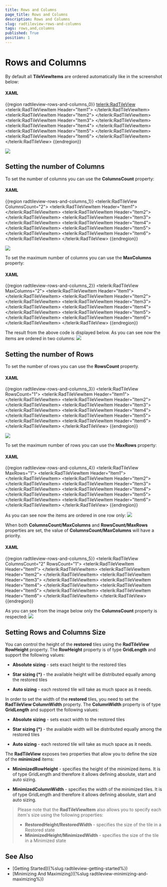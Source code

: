 ```yaml
---
title: Rows and Columns
page_title: Rows and Columns
description: Rows and Columns
slug: radtileview-rows-and-columns
tags: rows,and,columns
published: True
position: 1
---
```


# Rows and Columns

By default all __TileViewItems__ are ordered automatically like in the screenshot below:

#### __XAML__

{{region radtileview-rows-and-columns_0}}
	<telerik:RadTileView>
		<telerik:RadTileViewItem Header="Item1">
			<TextBlock Text="Item1 Content" />
		</telerik:RadTileViewItem>
		<telerik:RadTileViewItem Header="Item2">
			<TextBlock Text="Item2 Content" />
		</telerik:RadTileViewItem>
		<telerik:RadTileViewItem Header="Item3">
			<TextBlock Text="Item3 Content" />
		</telerik:RadTileViewItem>
		<telerik:RadTileViewItem Header="Item4">
			<TextBlock Text="Item4 Content" />
		</telerik:RadTileViewItem>
		<telerik:RadTileViewItem Header="Item5">
			<TextBlock Text="Item5 Content" />
		</telerik:RadTileViewItem>
		<telerik:RadTileViewItem Header="Item6">
			<TextBlock Text="Item6 Content" />
		</telerik:RadTileViewItem>
	</telerik:RadTileView>
{{endregion}}

![](images/radtileview_features_rows_columns_default.png)

## Setting the number of Columns

To set the number of columns you can use the __ColumnsCount__ property:		

#### __XAML__

{{region radtileview-rows-and-columns_1}}
	<telerik:RadTileView ColumnsCount="2">
		<telerik:RadTileViewItem Header="Item1">
			<TextBlock Text="Item1 Content" />
		</telerik:RadTileViewItem>
		<telerik:RadTileViewItem Header="Item2">
			<TextBlock Text="Item2 Content" />
		</telerik:RadTileViewItem>
		<telerik:RadTileViewItem Header="Item3">
			<TextBlock Text="Item3 Content" />
		</telerik:RadTileViewItem>
		<telerik:RadTileViewItem Header="Item4">
			<TextBlock Text="Item4 Content" />
		</telerik:RadTileViewItem>
		<telerik:RadTileViewItem Header="Item5">
			<TextBlock Text="Item5 Content" />
		</telerik:RadTileViewItem>
		<telerik:RadTileViewItem Header="Item6">
			<TextBlock Text="Item6 Content" />
		</telerik:RadTileViewItem>
	</telerik:RadTileView>
{{endregion}}

![](images/radtileview_features_rows_columns_count.png)

To set the maximum number of columns you can use the __MaxColumns__ property:		

#### __XAML__

{{region radtileview-rows-and-columns_2}}
	<telerik:RadTileView MaxColumns="2">
		<telerik:RadTileViewItem Header="Item1">
			<TextBlock Text="Item1 Content" />
		</telerik:RadTileViewItem>
		<telerik:RadTileViewItem Header="Item2">
			<TextBlock Text="Item2 Content" />
		</telerik:RadTileViewItem>
		<telerik:RadTileViewItem Header="Item3">
			<TextBlock Text="Item3 Content" />
		</telerik:RadTileViewItem>
		<telerik:RadTileViewItem Header="Item4">
			<TextBlock Text="Item4 Content" />
		</telerik:RadTileViewItem>
		<telerik:RadTileViewItem Header="Item5">
			<TextBlock Text="Item5 Content" />
		</telerik:RadTileViewItem>
		<telerik:RadTileViewItem Header="Item6">
			<TextBlock Text="Item6 Content" />
		</telerik:RadTileViewItem>
	</telerik:RadTileView>
{{endregion}}

The result from the above code is displayed below. As you can see now the items are ordered in two columns:
![](images/radtileview_features_rows_columns_count.png)

##  Setting the number of Rows

To set the number of rows you can use the __RowsCount__ property.

#### __XAML__

{{region radtileview-rows-and-columns_3}}
	<telerik:RadTileView RowsCount="1">
		<telerik:RadTileViewItem Header="Item1">
			<TextBlock Text="Item1 Content" />
		</telerik:RadTileViewItem>
		<telerik:RadTileViewItem Header="Item2">
			<TextBlock Text="Item2 Content" />
		</telerik:RadTileViewItem>
		<telerik:RadTileViewItem Header="Item3">
			<TextBlock Text="Item3 Content" />
		</telerik:RadTileViewItem>
		<telerik:RadTileViewItem Header="Item4">
			<TextBlock Text="Item4 Content" />
		</telerik:RadTileViewItem>
		<telerik:RadTileViewItem Header="Item5">
			<TextBlock Text="Item5 Content" />
		</telerik:RadTileViewItem>
		<telerik:RadTileViewItem Header="Item6">
			<TextBlock Text="Item6 Content" />
		</telerik:RadTileViewItem>
	</telerik:RadTileView>
{{endregion}}

![](images/radtileview_features_rows_columns_rows_count.png)

To set the maximum number of rows you can use the __MaxRows__ property:

#### __XAML__

{{region radtileview-rows-and-columns_4}}
	<telerik:RadTileView MaxRows="1">
		<telerik:RadTileViewItem Header="Item1">
			<TextBlock Text="Item1 Content" />
		</telerik:RadTileViewItem>
		<telerik:RadTileViewItem Header="Item2">
			<TextBlock Text="Item2 Content" />
		</telerik:RadTileViewItem>
		<telerik:RadTileViewItem Header="Item3">
			<TextBlock Text="Item3 Content" />
		</telerik:RadTileViewItem>
		<telerik:RadTileViewItem Header="Item4">
			<TextBlock Text="Item4 Content" />
		</telerik:RadTileViewItem>
		<telerik:RadTileViewItem Header="Item5">
			<TextBlock Text="Item5 Content" />
		</telerik:RadTileViewItem>
		<telerik:RadTileViewItem Header="Item6">
			<TextBlock Text="Item6 Content" />
		</telerik:RadTileViewItem>
	</telerik:RadTileView>
{{endregion}}

As you can see now the items are ordered in one row only:
![](images/radtileview_features_rows_columns_rows_count.png)

When both __ColumnsCount/MaxColumns__ and __RowsCount/MaxRows__ properties are set, the value of __ColumnsCount/MaxColumns__ will have a priority.

#### __XAML__

{{region radtileview-rows-and-columns_5}}
	<telerik:RadTileView ColumnsCount="2" RowsCount="1">
		<telerik:RadTileViewItem Header="Item1">
			<TextBlock Text="Item1 Content" />
		</telerik:RadTileViewItem>
		<telerik:RadTileViewItem Header="Item2">
			<TextBlock Text="Item2 Content" />
		</telerik:RadTileViewItem>
		<telerik:RadTileViewItem Header="Item3">
			<TextBlock Text="Item3 Content" />
		</telerik:RadTileViewItem>
		<telerik:RadTileViewItem Header="Item4">
			<TextBlock Text="Item4 Content" />
		</telerik:RadTileViewItem>
		<telerik:RadTileViewItem Header="Item5">
			<TextBlock Text="Item5 Content" />
		</telerik:RadTileViewItem>
		<telerik:RadTileViewItem Header="Item6">
			<TextBlock Text="Item6 Content" />
		</telerik:RadTileViewItem>
	</telerik:RadTileView>
{{endregion}}

As you can see from the image below only the __ColumnsCount__ property is respected:
![](images/radtileview_features_rows_columns_count.png)

##  Setting Rows and Columns Size

You can control the height of the __restored__ tiles using the __RadTileView RowHeight__ property. The __RowHeight__ property is of type __GridLength__ and support the following values:		

* __Absolute sizing__ - sets exact height to the restored tiles

* __Star sizing (*)__ - the available height will be distributed equally among the restored tiles			  

* __Auto sizing__ - each restored tile will take as much space as it needs.			  

In order to set the width of the __restored__ tiles, you need to set the __RadTileView ColumnWidth__ property. The __ColumnWidth__ property is of type __GridLength__ and support the following values:		

* __Absolute sizing__ - sets exact width to the restored tiles			  

* __Star sizing (*)__ - the available width will be distributed equally among the restored tiles			  

* __Auto sizing__ - each restored tile will take as much space as it needs.			  

The __RadTileView__ exposes two properties that allow you to define the size of the __minimized__ items:		

* __MinimizedRowHeight__ - specifies the height of the minimized items. It is of type GridLength and therefore it allows defining absolute, start and auto sizing.			  

* __MinimizedColumnWidth__ - specifies the width of the minimized tiles. It is of type GridLength and therefore it allows defining absolute, start and auto sizing.			  

> Please note that the __RadTileViewItem__ also allows you to specify each item's size using the following properties:		  
>	- __RestoredHeight/RestoredWidth__ - specifies the size of the tile in a Restored state
>	- __MinimizedHeight/MinimizedWidth__ - specifies the size of the tile in a Minimized state				

## See Also
 * [Getting Started]({%slug radtileview-getting-started%})
 * [Minimizing And Maximizing]({%slug radtileview-minimizing-and-maximizing%})